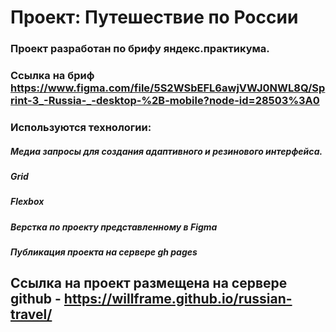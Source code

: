 # Проект: Путешествие по России

### Проект разработан по брифу яндекс.практикума.
### Ссылка на бриф https://www.figma.com/file/5S2WSbEFL6awjVWJ0NWL8Q/Sprint-3_-Russia-_-desktop-%2B-mobile?node-id=28503%3A0

### Используются технологии:
##### Медиа запросы для создания адаптивного и резинового интерфейса.
##### Grid
##### Flexbox
##### Верстка по проекту представленному в Figma
##### Публикация проекта на сервере gh pages

## Ссылка на проект размещена на сервере github - https://willframe.github.io/russian-travel/
